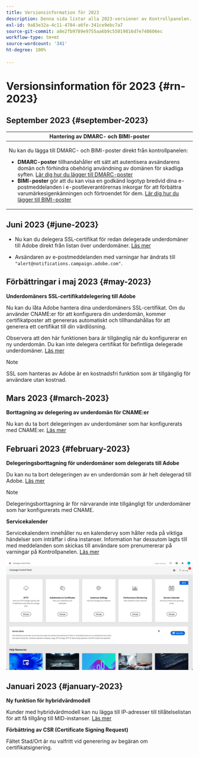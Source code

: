 ```yaml
---
title: Versionsinformation för 2023
description: Denna sida listar alla 2023-versioner av Kontrollpanelen.
exl-id: 9a83e32a-4c11-4784-a6fe-341ce9ebc7a7
source-git-commit: a8e2fb9789e9755aa6b9c55019816d7e748606ec
workflow-type: tm+mt
source-wordcount: '341'
ht-degree: 100%

---
```


# Versionsinformation för 2023 {#rn-2023}

## September 2023 {#september-2023}

<table>
<thead>
<tr>
<th><strong>Hantering av DMARC- och BIMI-poster</strong><br/></th>
</tr>
</thead>
<tbody>
<tr>
<td>
<p><p>Nu kan du lägga till DMARC- och BIMI-poster direkt från kontrollpanelen:

<ul><li><strong>DMARC-poster</strong> tillhandahåller ett sätt att autentisera avsändarens domän och förhindra obehörig användning av domänen för skadliga syften. <a href="../subdomains-certificates/using/dmarc.md">Lär dig hur du lägger till DMARC-poster</a></li>
<li><strong>BIMI-poster</strong> gör att du kan visa en godkänd logotyp bredvid dina e-postmeddelanden i e-postleverantörernas inkorgar för att förbättra varumärkesigenkänningen och förtroendet för dem. <a href="../subdomains-certificates/using/bimi.md">Lär dig hur du lägger till BIMI-poster</a></li></ul>
</td>
</tr>
</tbody>
</table>

## Juni 2023 {#june-2023}

* Nu kan du delegera SSL-certifikat för redan delegerade underdomäner till Adobe direkt från listan över underdomäner. [Läs mer](../subdomains-certificates/using/delegate-ssl.md)

* Avsändaren av e-postmeddelanden med varningar har ändrats till `"alert@notifications.campaign.adobe.com"`.

## Förbättringar i maj 2023 {#may-2023}

**Underdomäners SSL-certifikatdelegering till Adobe**

Nu kan du låta Adobe hantera dina underdomäners SSL-certifikat. Om du använder CNAME:er för att konfigurera din underdomän, kommer certifikatposter att genereras automatiskt och tillhandahållas för att generera ett certifikat till din värdlösning.

Observera att den här funktionen bara är tillgänglig när du konfigurerar en ny underdomän. Du kan inte delegera certifikat för befintliga delegerade underdomäner. [Läs mer](../subdomains-certificates/using/setting-up-new-subdomain.md)

>[!NOTE]
>
>SSL som hanteras av Adobe är en kostnadsfri funktion som är tillgänglig för användare utan kostnad.

## Mars 2023 {#march-2023}

**Borttagning av delegering av underdomän för CNAME:er**

Nu kan du ta bort delegeringen av underdomäner som har konfigurerats med CNAME:er. [Läs mer](../subdomains-certificates/using/remove-delegated-subdomains.md)

## Februari 2023 {#february-2023}

**Delegeringsborttagning för underdomäner som delegerats till Adobe**

Du kan nu ta bort delegeringen av en underdomän som är helt delegerad till Adobe. [Läs mer](../subdomains-certificates/using/remove-delegated-subdomains.md)

>[!NOTE]
>
>Delegeringsborttagning är för närvarande inte tillgängligt för underdomäner som har konfigurerats med CNAME.

**Servicekalender**

Servicekalendern innehåller nu en kalendervy som håller reda på viktiga händelser som inträffar i dina instanser. Information har dessutom lagts till med meddelanden som skickas till användare som prenumererar på varningar på Kontrollpanelen. [Läs mer](../service-events/service-events.md)

![](assets/do-not-localize/gif-calendar.gif)

## Januari 2023 {#january-2023}

**Ny funktion för hybridvärdmodell**

Kunder med hybridvärdmodell kan nu lägga till IP-adresser till tillåtelselistan för att få tillgång till MID-instanser. [Läs mer](../instances-settings/using/ip-allow-listing-instance-access.md)

**Förbättring av CSR (Certificate Signing Request)**

Fältet Stad/Ort är nu valfritt vid generering av begäran om certifikatsignering.
